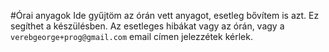 #Órai anyagok
Ide gyűjtöm az órán vett anyagot, esetleg bővítem is azt.
Ez segíthet a készülésben. Az esetleges hibákat vagy az órán, vagy a  `verebgeorge+prog@gmail.com` 
email címen jelezzétek kérlek.